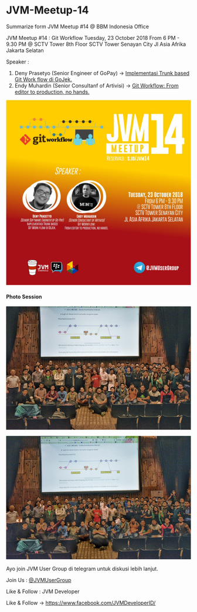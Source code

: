 # JVM-Meetup-14
Summarize form JVM Meetup #14 @ BBM Indonesia Office

JVM Meetup #14 : Git Workflow
Tuesday, 23 October 2018
From 6 PM - 9.30 PM
@ SCTV Tower 8th Floor
SCTV Tower Senayan City
Jl Asia Afrika Jakarta Selatan

Speaker :

1. Deny Prasetyo (Senior Engineer of GoPay) -> [Implementasi Trunk based Git Work flow di GoJek.](https://drive.google.com/open?id=1QaRLmKYV0YEVBUDSTLtcEWeCxPDNfT35)
2. Endy Muhardin (Senior Consultanf of Artivisi) -> [Git Workflow: From editor to production, no hands.](https://drive.google.com/open?id=1fyt9GC7GA6VvthcHhO1BgaAC8Vd1FuhM)

![Poster JVM Meetup 14](img/jvm14_poster.jpg "Poster JVM Meetup 14")

#### Photo Session

![Photo SessionJVM Meetup 14](img/jvm14_01.jpg "Photo Session JVM Meetup 14")

![Photo Session JVM Meetup 14](img/jvm14_02.jpg "Photo Session JVM Meetup 14")

Ayo join JVM User Group di telegram untuk diskusi lebih lanjut.

Join Us : [@JVMUserGroup](http://t.me/JVMUserGroup)

Like & Follow : JVM Developer

Like & Follow -> https://www.facebook.com/JVMDeveloperID/